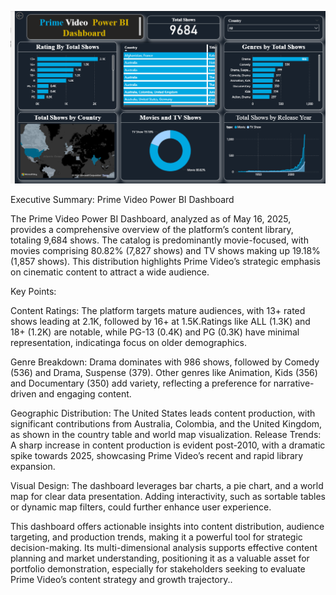 ![image alt](https://github.com/amir-yousuf-01/DataVisionBI/blob/1130b870e955ac3a7e4da8808ca6ec2730ec5178/Prime%20Video%20Content%20Insights%20Dashboard/1.png)






Executive Summary: Prime Video Power BI Dashboard 









The Prime Video Power BI Dashboard, analyzed as of May 16, 2025, provides a comprehensive overview of the platform’s content library, 
totaling 9,684 shows. The catalog is predominantly movie-focused, with movies comprising 80.82% (7,827 shows) and TV shows making
up 19.18% (1,857 shows). This distribution highlights Prime Video’s strategic emphasis on cinematic content to attract a wide audience.

Key Points:

Content Ratings: The platform targets mature audiences, with 13+ rated shows leading at 2.1K, followed by 16+ at 1.5K.Ratings like ALL (1.3K)
and 18+ (1.2K) are notable, while PG-13 (0.4K) and PG (0.3K) have minimal representation, indicatinga focus on older demographics.


Genre Breakdown: Drama dominates with 986 shows, followed by Comedy (536) and Drama, Suspense (379). Other genres like Animation, Kids (356)
and Documentary (350) add variety, reflecting a preference for narrative-driven and engaging content.

Geographic Distribution: The United States leads content production, with significant contributions from Australia, Colombia, and the United Kingdom,
as shown in the country table and world map visualization.
Release Trends: A sharp increase in content production is evident post-2010, with a dramatic spike towards 2025, showcasing Prime Video’s recent 
and rapid library expansion.

Visual Design: The dashboard leverages bar charts, a pie chart, and a world map for clear data presentation. Adding interactivity, 
such as sortable tables or dynamic map filters, could further enhance user experience.

This dashboard offers actionable insights into content distribution, audience targeting, and production trends, making it a powerful 
tool for strategic decision-making. Its multi-dimensional analysis supports effective content planning and market understanding,
positioning it as a valuable asset for portfolio demonstration, especially for stakeholders seeking to evaluate 
Prime Video’s content strategy and growth trajectory..

